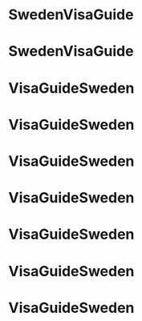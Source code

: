 # SwedenVisaGuide
# SwedenVisaGuide
# VisaGuideSweden
# VisaGuideSweden
# VisaGuideSweden
# VisaGuideSweden
# VisaGuideSweden
# VisaGuideSweden
# VisaGuideSweden
